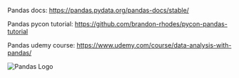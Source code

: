 Pandas docs: https://pandas.pydata.org/pandas-docs/stable/

Pandas pycon tutorial: https://github.com/brandon-rhodes/pycon-pandas-tutorial

Pandas udemy course: https://www.udemy.com/course/data-analysis-with-pandas/

![Pandas Logo](https://pandas.pydata.org/_static/pandas_logo.png)

